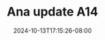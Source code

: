 --- 
title: "Ana update A14"
description: "  bokep Ana update A14 twitter    "
date: 2024-10-13T17:15:26-08:00
file_code: "xp5f9dh7ou22"
draft: false
cover: "y83r0i631q68p9ni.jpg"
tags: ["Ana", "update", "bokep-indo", "bokep-viral", "bokep-ig"]
length: 69
fld_id: "1482777"
foldername: "Ana update"
categories: ["Ana update"]
views: 0
---